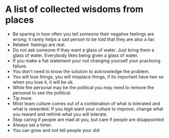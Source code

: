# A list of collected wisdoms from places

- Be sparing in how often you tell someone their negative feelings are wrong; it rarely helps a sad person to be told that they are also a liar.
- Related: feelings are real.
- Do not ask someone if they want a glass of water. Just bring them a glass of water. Everybody likes being given a glass of water.
- If you make a fiat statement your not changing yourself your practicing failure.
- You don't need to know the solution to acknowledge the problem.
- You will lose things, you will misplace things, if its important have two so when you lose it, it will be ok.
- While the personal may be the political you may need to remove the personal to see the political.
- Tip more.
- Most team culture comes out of a combination of what is tolerated and what is rewarded. If you legit want your culture to improve, change what you reward and rethink what you will tolerate.  
- Stop caring if people are mad at you, but care if people are disappointed 
- Always set a timer. 
- You can grow and not tell people your did

